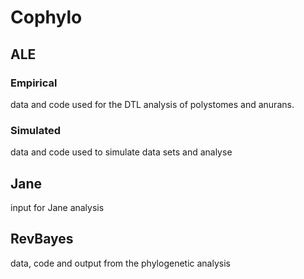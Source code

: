 # Cophylo

## ALE
### Empirical 
data and code used for the DTL analysis of polystomes and anurans.

### Simulated
data and code used to simulate data sets and analyse 

## Jane
input for Jane analysis 

## RevBayes

data, code and output from the phylogenetic analysis 
